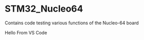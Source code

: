 # STM32_Nucleo64
Contains code testing various functions of the Nucleo-64 board

Hello From VS Code

